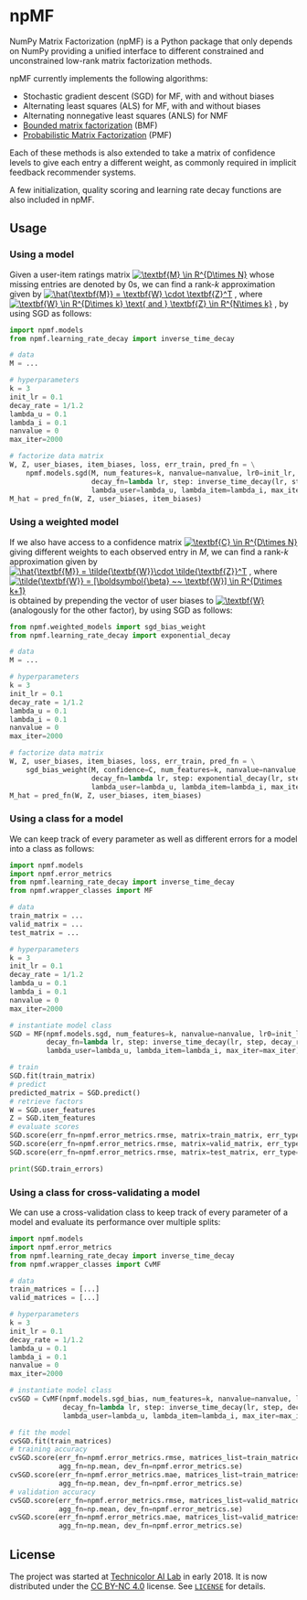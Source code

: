 # npMF

NumPy Matrix Factorization (npMF) is a Python package that only depends on NumPy providing a unified interface to different constrained and unconstrained low-rank matrix factorization methods.

npMF currently implements the following algorithms:
- Stochastic gradient descent (SGD) for MF, with and without biases
- Alternating least squares (ALS) for MF, with and without biases
- Alternating nonnegative least squares (ANLS) for NMF
- [Bounded matrix factorization](https://doi.org/10.1007/s10115-013-0710-2) (BMF)
- [Probabilistic Matrix Factorization](https://papers.nips.cc/paper/3208-probabilistic-matrix-factorization.pdf) (PMF)

Each of these methods is also extended to take a matrix of confidence levels to give each entry a different weight, as commonly required in implicit feedback recommender systems.

A few initialization, quality scoring and learning rate decay functions are also included in npMF.


## Usage

### Using a model

Given a user-item ratings matrix 
<a href="https://www.codecogs.com/eqnedit.php?latex=\textbf{M}&space;\in&space;R^{D\times&space;N}" target="_blank"><img src="https://latex.codecogs.com/gif.latex?\textbf{M}&space;\in&space;R^{D\times&space;N}" title="\textbf{M} \in R^{D\times N}" /></a>
whose missing entries are denoted by 0s, we can find a rank-*k* approximation given by 
<a href="https://www.codecogs.com/eqnedit.php?latex=\hat{\textbf{M}}&space;=&space;\textbf{W}&space;\cdot&space;\textbf{Z}^T" target="_blank"><img src="https://latex.codecogs.com/gif.latex?\hat{\textbf{M}}&space;=&space;\textbf{W}&space;\cdot&space;\textbf{Z}^T" title="\hat{\textbf{M}} = \textbf{W} \cdot \textbf{Z}^T" /></a>
, where 
<a href="https://www.codecogs.com/eqnedit.php?latex=\textbf{W}&space;\in&space;R^{D\times&space;k}&space;\text{&space;and&space;}&space;\textbf{Z}&space;\in&space;R^{N\times&space;k}" target="_blank"><img src="https://latex.codecogs.com/gif.latex?\textbf{W}&space;\in&space;R^{D\times&space;k}&space;\text{&space;and&space;}&space;\textbf{Z}&space;\in&space;R^{N\times&space;k}" title="\textbf{W} \in R^{D\times k} \text{ and } \textbf{Z} \in R^{N\times k}" /></a>
, by using SGD as follows:

```python
import npmf.models
from npmf.learning_rate_decay import inverse_time_decay

# data
M = ...

# hyperparameters
k = 3
init_lr = 0.1
decay_rate = 1/1.2
lambda_u = 0.1
lambda_i = 0.1
nanvalue = 0
max_iter=2000

# factorize data matrix
W, Z, user_biases, item_biases, loss, err_train, pred_fn = \
    npmf.models.sgd(M, num_features=k, nanvalue=nanvalue, lr0=init_lr, batch_size=16,
                    decay_fn=lambda lr, step: inverse_time_decay(lr, step, decay_rate, max_iter),
                    lambda_user=lambda_u, lambda_item=lambda_i, max_iter=max_iter)
M_hat = pred_fn(W, Z, user_biases, item_biases)
```

### Using a weighted model
If we also have access to a confidence matrix 
<a href="https://www.codecogs.com/eqnedit.php?latex=\textbf{C}&space;\in&space;R^{D\times&space;N}" target="_blank"><img src="https://latex.codecogs.com/gif.latex?\textbf{C}&space;\in&space;R^{D\times&space;N}" title="\textbf{C} \in R^{D\times N}" /></a>
giving different weights to each observed entry in *M*, we can find a rank-*k* approximation given by 
<a href="https://www.codecogs.com/eqnedit.php?latex=\hat{\textbf{M}}&space;=&space;\tilde{\textbf{W}}\cdot&space;\tilde{\textbf{Z}}^T" target="_blank"><img src="https://latex.codecogs.com/gif.latex?\hat{\textbf{M}}&space;=&space;\tilde{\textbf{W}}\cdot&space;\tilde{\textbf{Z}}^T" title="\hat{\textbf{M}} = \tilde{\textbf{W}}\cdot \tilde{\textbf{Z}}^T" /></a>
, where
<a href="https://www.codecogs.com/eqnedit.php?latex=\tilde{\textbf{W}}&space;=&space;[\boldsymbol{\beta}&space;~~&space;\textbf{W}]&space;\in&space;R^{D\times&space;k&plus;1}" target="_blank"><img src="https://latex.codecogs.com/gif.latex?\tilde{\textbf{W}}&space;=&space;[\boldsymbol{\beta}&space;~~&space;\textbf{W}]&space;\in&space;R^{D\times&space;k&plus;1}" title="\tilde{\textbf{W}} = [\boldsymbol{\beta} ~~ \textbf{W}] \in R^{D\times k+1}" /></a>
is obtained by prepending the vector of user biases to
<a href="https://www.codecogs.com/eqnedit.php?latex=\textbf{W}" target="_blank"><img src="https://latex.codecogs.com/gif.latex?\textbf{W}" title="\textbf{W}" /></a>
(analogously for the other factor), by using SGD as follows:

```python
from npmf.weighted_models import sgd_bias_weight
from npmf.learning_rate_decay import exponential_decay

# data
M = ...

# hyperparameters
k = 3
init_lr = 0.1
decay_rate = 1/1.2
lambda_u = 0.1
lambda_i = 0.1
nanvalue = 0
max_iter=2000

# factorize data matrix
W, Z, user_biases, item_biases, loss, err_train, pred_fn = \
    sgd_bias_weight(M, confidence=C, num_features=k, nanvalue=nanvalue, lr0=init_lr, batch_size=16,
                    decay_fn=lambda lr, step: exponential_decay(lr, step, decay_rate, max_iter),
                    lambda_user=lambda_u, lambda_item=lambda_i, max_iter=max_iter)
M_hat = pred_fn(W, Z, user_biases, item_biases)
```

### Using a class for a model
We can keep track of every parameter as well as different errors for a model into a class as follows:

```python
import npmf.models
import npmf.error_metrics
from npmf.learning_rate_decay import inverse_time_decay
from npmf.wrapper_classes import MF

# data
train_matrix = ...
valid_matrix = ...
test_matrix = ...

# hyperparameters
k = 3
init_lr = 0.1
decay_rate = 1/1.2
lambda_u = 0.1
lambda_i = 0.1
nanvalue = 0
max_iter=2000

# instantiate model class
SGD = MF(npmf.models.sgd, num_features=k, nanvalue=nanvalue, lr0=init_lr, batch_size=16,
         decay_fn=lambda lr, step: inverse_time_decay(lr, step, decay_rate, max_iter, False),
         lambda_user=lambda_u, lambda_item=lambda_i, max_iter=max_iter)

# train
SGD.fit(train_matrix)
# predict
predicted_matrix = SGD.predict()
# retrieve factors
W = SGD.user_features 
Z = SGD.item_features
# evaluate scores
SGD.score(err_fn=npmf.error_metrics.rmse, matrix=train_matrix, err_type='train')
SGD.score(err_fn=npmf.error_metrics.rmse, matrix=valid_matrix, err_type='validation')
SGD.score(err_fn=npmf.error_metrics.rmse, matrix=test_matrix, err_type='test')

print(SGD.train_errors)
```

### Using a class for cross-validating a model
We can use a cross-validation class to keep track of every parameter of a model and evaluate its performance over multiple splits:

```python
import npmf.models
import npmf.error_metrics
from npmf.learning_rate_decay import inverse_time_decay
from npmf.wrapper_classes import CvMF

# data
train_matrices = [...]
valid_matrices = [...]

# hyperparameters
k = 3
init_lr = 0.1
decay_rate = 1/1.2
lambda_u = 0.1
lambda_i = 0.1
nanvalue = 0
max_iter=2000

# instantiate model class
cvSGD = CvMF(npmf.models.sgd_bias, num_features=k, nanvalue=nanvalue, lr0=init_lr, batch_size=16,
             decay_fn=lambda lr, step: inverse_time_decay(lr, step, decay_rate, max_iter, False),
             lambda_user=lambda_u, lambda_item=lambda_i, max_iter=max_iter)

# fit the model
cvSGD.fit(train_matrices)
# training accuracy
cvSGD.score(err_fn=npmf.error_metrics.rmse, matrices_list=train_matrices, err_type='train', 
            agg_fn=np.mean, dev_fn=npmf.error_metrics.se)
cvSGD.score(err_fn=npmf.error_metrics.mae, matrices_list=train_matrices, err_type='train', 
            agg_fn=np.mean, dev_fn=npmf.error_metrics.se)
# validation accuracy
cvSGD.score(err_fn=npmf.error_metrics.rmse, matrices_list=valid_matrices, err_type='validation', 
            agg_fn=np.mean, dev_fn=npmf.error_metrics.se)
cvSGD.score(err_fn=npmf.error_metrics.mae, matrices_list=valid_matrices, err_type='validation', 
            agg_fn=np.mean, dev_fn=npmf.error_metrics.se)
```
## License

The project was started at [Technicolor AI Lab](http://www.technicolorbayarea.com/) in early 2018.
It is now distributed under the [CC BY-NC 4.0](https://creativecommons.org/licenses/by-nc/4.0/) license. See [`LICENSE`](LICENSE) for details.